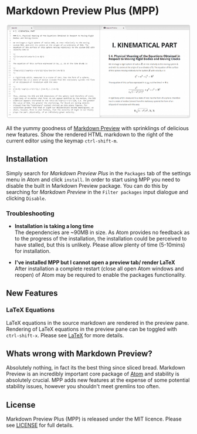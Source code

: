 # Markdown Preview Plus (MPP)

![MPP](imgs/mpp.png?raw=true)

All the yummy goodness of
[Markdown Preview](https://github.com/atom/markdown-preview) with sprinklings of
delicious new features. Show the rendered HTML markdown to the right of the
current editor using the keymap `ctrl-shift-m`.

## Installation

Simply search for *Markdown Preview Plus* in the `Packages` tab of the
settings menu in Atom and click `install`. In order to start using MPP you need
to disable the built in Markdown Preview package. You can do this by searching
for *Markdown Preview* in the `Filter packages` input dialogue and clicking
`Disable`.

### Troubleshooting

- **Installation is taking a long time**  
  The dependencies are ~90MB in size. As Atom provides no feedback as to the
  progress of the installation, the installation could be perceived to have
  stalled, but this is unlikely. Please allow plenty of time (5-10mins) for
  installation.

- **I've installed MPP but I cannot open a preview tab/ render LaTeX**  
  After installation a complete restart (close all open Atom windows and reopen)
  of Atom may be required to enable the packages functionality.

## New Features

### LaTeX Equations

LaTeX equations in the source markdown are rendered in the preview pane.
Rendering of LaTeX equations in the preview pane can be toggled with
`ctrl-shift-x`. Please see [LaTeX](LATEX.md) for more details.

## Whats wrong with Markdown Preview?

Absolutely nothing, in fact its the best thing since sliced bread. Markdown
Preview is an incredibly important core package of [Atom](https://atom.io/) and
stability is absolutely crucial. MPP adds new features at the expense of some
potential stability issues, however you shouldn't meet gremlins too often.

## License

Markdown Preview Plus (MPP) is released under the MIT licence. Please see
[LICENSE](LICENSE.md) for full details.
